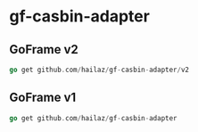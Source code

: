 # gf-casbin-adapter

## GoFrame v2

```go
go get github.com/hailaz/gf-casbin-adapter/v2
```

## GoFrame v1

```go
go get github.com/hailaz/gf-casbin-adapter
```